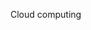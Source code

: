 <span id="title">Cloud computing</span>

<div id="body">

<include src="what/unit-inParent-asPanel.md" boilerplate />
<include src="services/unit-inParent-asPanel.md" boilerplate />

</div>
